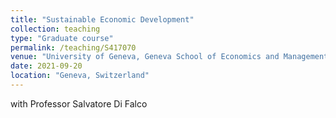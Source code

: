 ```yaml
---
title: "Sustainable Economic Development"
collection: teaching
type: "Graduate course"
permalink: /teaching/S417070
venue: "University of Geneva, Geneva School of Economics and Management"
date: 2021-09-20
location: "Geneva, Switzerland"
---
```


with Professor Salvatore Di Falco
